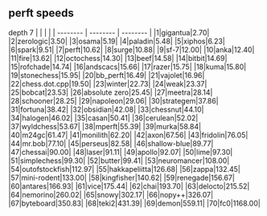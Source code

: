 ## perft speeds
depth 7
|          |          |          | 
| -------- | -------- | -------- | 
|1|gigantua|2.70|
|2|zerologic|3.50|
|3|osama|5.19|
|4|paladin|5.48|
|5|xiphos|6.23|
|6|spark|9.51|
|7|perft|10.62|
|8|surge|10.88|
|9|sf-7|12.00|
|10|anka|12.40|
|11|fire|13.62|
|12|octochess|14.30|
|13|beef|14.58|
|14|bitbit|14.69|
|15|rofchade|14.74|
|16|andscacs|15.66|
|17|razer|15.75|
|18|kuma|15.80|
|19|stonechess|15.95|
|20|bb_perft|16.49|
|21|vajolet|16.96|
|22|chess.dot.cpp|19.50|
|23|winter|22.73|
|24|weak|23.37|
|25|bobcat|23.53|
|26|absolute zero|25.45|
|27|meetra|28.14|
|28|schooner|28.25|
|29|napoleon|29.06|
|30|strategem|37.86|
|31|fortuna|38.42|
|32|obsidian|42.08|
|33|chessnut|44.10|
|34|halogen|46.02|
|35|casan|50.41|
|36|cerulean|52.02|
|37|wyldchess|53.67|
|38|mperft|55.39|
|39|murka|58.84|
|40|m24gc|61.47|
|41|monilith|62.20|
|42|axon|67.56|
|43|fridolin|76.05|
|44|mr.bob|77.10|
|45|perseus|82.58|
|46|shallow-blue|89.77|
|47|chessai|90.00|
|48|laser|91.11|
|49|apollo|92.07|
|50|lime|97.30|
|51|simplechess|99.30|
|52|butter|99.41|
|53|neuromancer|108.00|
|54|outofstockfish|112.97|
|55|hakkapeliitta|126.68|
|56|zappa|132.45|
|57|mini-rodent|133.00|
|58|kingfisher|140.62|
|59|renegade|156.67|
|60|antares|166.93|
|61|vice|175.44|
|62|chai|193.70|
|63|delocto|215.52|
|64|nemorino|260.02|
|65|snowy|302.17|
|66|nopy++|326.07|
|67|byteboard|350.83|
|68|teki2|431.39|
|69|demon|559.11|
|70|fc0|1168.00|
